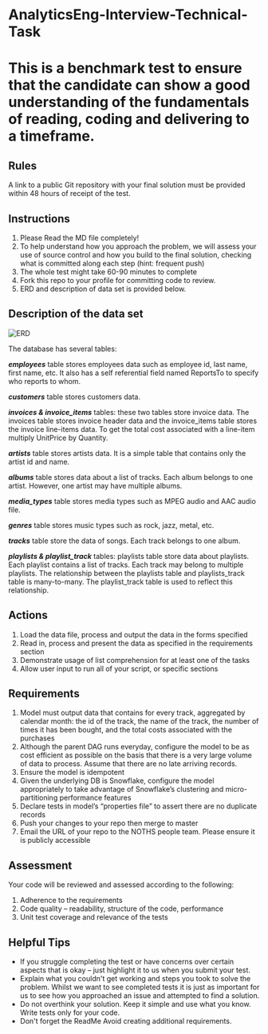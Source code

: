 # AnalyticsEng-Interview-Technical-Task

# This is a benchmark test to ensure that the candidate can show a good understanding of the fundamentals of reading, coding and delivering to a timeframe.

## Rules
 A link to a public Git repository with your final solution must be provided within 48 hours of receipt of the test. 

## Instructions
1. Please Read the MD file completely!
2. To help understand how you approach the problem, we will assess your use of source control and how you build to the final solution, checking what is   committed along each step (hint: frequent push)
3. The whole test might take 60-90 minutes to complete
4. Fork this repo to your profile for committing code to review.
5. ERD and description of data set is provided below.


## Description of the data set

 ![ERD](https://user-images.githubusercontent.com/85954874/179325665-e6fee79e-309f-442c-a963-7c0004655d00.jpeg)


The database has several tables:

***employees*** table stores employees data such as employee id, last name, first name, etc. It also has a self referential field named ReportsTo to specify who reports to whom.

***customers*** table stores customers data.

***invoices & invoice_items*** tables: these two tables store invoice data. The invoices table stores invoice header data and the invoice_items table stores the invoice line-items data. To get the total cost associated with a line-item multiply UnitPrice by Quantity.

***artists*** table stores artists data. It is a simple table that contains only the artist id and name.

***albums*** table stores data about a list of tracks. Each album belongs to one artist. However, one artist may have multiple albums.

***media_types*** table stores media types such as MPEG audio and AAC audio file.

***genres*** table stores music types such as rock, jazz, metal, etc.

***tracks*** table store the data of songs. Each track belongs to one album.

***playlists & playlist_track*** tables: playlists table store data about playlists. Each playlist contains a list of tracks. Each track may belong to multiple playlists. The relationship between the playlists table and playlists_track table is many-to-many. The playlist_track table is used to reflect this relationship.



## Actions
1. Load the data file, process and output the data in the forms specified
2. Read in, process and present the data as specified in the requirements section
3. Demonstrate usage of list comprehension for at least one of the tasks
4. Allow user input to run all of your script, or specific sections


## Requirements
1. Model must output data that contains for every track, aggregated by calendar month: the id of the track, the name of the track, the number of times it has been bought, and the total costs associated with the purchases
2. Although the parent DAG runs everyday, configure the model to be as cost efficient as possible on the basis that there is a very large volume of data to process. Assume that there are no late arriving records.
3. Ensure the model is idempotent
4. Given the underlying DB is Snowflake, configure the model appropriately to take advantage of Snowflake’s clustering and micro-partitioning performance features
5. Declare tests in model’s “properties file” to assert there are no duplicate records
6. Push your changes to your repo then merge to master
7. Email the URL of your repo to the NOTHS people team. Please ensure it is publicly accessible



## Assessment

Your code will be reviewed and assessed according to the following:
1. Adherence to the requirements
2. Code quality – readability, structure of the code, performance
3. Unit test coverage and relevance of the tests

## Helpful Tips

- If you struggle completing the test or have concerns over certain aspects that is okay – just highlight it to us when you submit your test. 
- Explain what you couldn't get working and steps you took to solve the problem. Whilst we want to see completed tests it is just as important for us to see how you approached an issue and attempted to find a solution. 
- Do not overthink your solution. Keep it simple and use what you know. Write tests only for your code. 
- Don't forget the ReadMe Avoid creating additional requirements.

